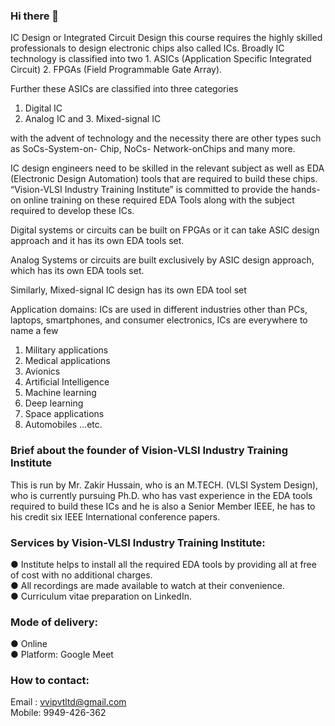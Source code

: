 ### Hi there 👋

<!--
**visionvlsi/visionvlsi** is a ✨ _special_ ✨ repository because its `README.md` (this file) appears on your GitHub profile.

Here are some ideas to get you started:

- 🔭 I’m currently working on ...
- 🌱 I’m currently learning ...
- 👯 I’m looking to collaborate on ...
- 🤔 I’m looking for help with ...
- 💬 Ask me about ...
- 📫 How to reach me: ...
- 😄 Pronouns: ...
- ⚡ Fun fact: ...
-->


IC Design or Integrated Circuit Design this course requires the highly skilled professionals to design electronic chips also called ICs. Broadly IC technology is classified into two 1. ASICs (Application Specific Integrated Circuit) 2. FPGAs (Field Programmable Gate Array). 

Further these ASICs are classified into three categories 

1. Digital IC 
2. Analog IC and 3. Mixed-signal IC 

with the advent of technology and the necessity there are other types such as SoCs-System-on- Chip, NoCs- Network-onChips and many more.

IC design engineers need to be skilled in the relevant subject as well as EDA (Electronic Design Automation) tools that are required to build these chips. “Vision-VLSI Industry Training Institute” is committed to provide the hands-on online training on these required EDA Tools along with the subject required
to develop these ICs.

Digital systems or circuits can be built on FPGAs or it can take ASIC design approach and it has its own EDA tools set.

Analog Systems or circuits are built exclusively by ASIC design approach, which has its own EDA tools set.

Similarly, Mixed-signal IC design has its own EDA tool set

Application domains:
ICs are used in different industries other than PCs,
laptops, smartphones, and consumer electronics, ICs
are everywhere to name a few
1. Military applications
2. Medical applications
3. Avionics
4. Artificial Intelligence
5. Machine learning
6. Deep learning
7. Space applications
8. Automobiles …etc.

### Brief about the founder of Vision-VLSI Industry Training Institute

This is run by Mr. Zakir Hussain, who is an M.TECH. (VLSI System Design), who is currently pursuing Ph.D. who has vast experience in the EDA tools required to build these ICs and he is also a Senior Member IEEE, he has to his credit six IEEE International conference papers.

### Services by Vision-VLSI Industry Training Institute:

● Institute helps to install all the required EDA tools by providing all at free of cost with no additional charges.<br/>
● All recordings are made available to watch at their convenience.<br/>
● Curriculum vitae preparation on LinkedIn.

### Mode of delivery:
● Online<br/>
● Platform: Google Meet

### How to contact:
Email : vvipvtltd@gmail.com<br/>
Mobile: 9949-426-362<br/>
